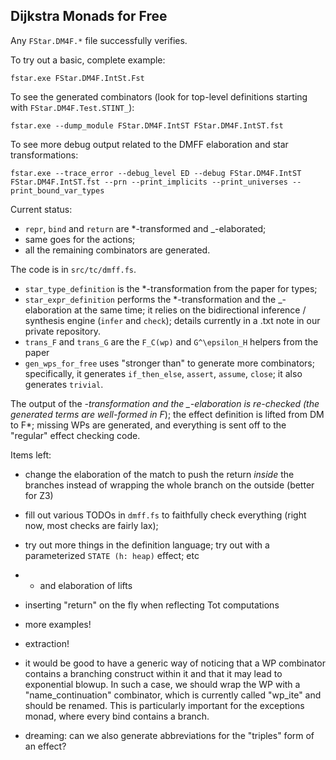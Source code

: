 Dijkstra Monads for Free
------------------------

Any `FStar.DM4F.*` file successfully verifies.

To try out a basic, complete example:

```
fstar.exe FStar.DM4F.IntSt.Fst
```

To see the generated combinators (look for top-level definitions starting with
`FStar.DM4F.Test.STINT_`):

```
fstar.exe --dump_module FStar.DM4F.IntST FStar.DM4F.IntST.fst
```

To see more debug output related to the DMFF elaboration and star
transformations:

```
fstar.exe --trace_error --debug_level ED --debug FStar.DM4F.IntST FStar.DM4F.IntST.fst --prn --print_implicits --print_universes --print_bound_var_types
```

Current status:
- `repr`, `bind` and `return` are *-transformed and _-elaborated;
- same goes for the actions;
- all the remaining combinators are generated.

The code is in `src/tc/dmff.fs`.
- `star_type_definition` is the *-transformation from the paper for types;
- `star_expr_definition` performs the *-transformation and the _-elaboration at
  the same time; it relies on the bidirectional inference / synthesis engine
  (`infer` and `check`); details currently in a .txt note in our private
  repository.
- `trans_F` and `trans_G` are the `F_C(wp)` and `G^\epsilon_H` helpers from the
  paper
- `gen_wps_for_free` uses "stronger than" to generate more combinators;
  specifically, it generates `if_then_else`, `assert`, `assume`, `close`; it
  also generates `trivial`.

The output of the *-transformation and the _-elaboration is re-checked (the
generated terms are well-formed in F*); the effect definition is lifted from DM
to F*; missing WPs are generated, and everything is sent off to the "regular"
effect checking code.

Items left:
- change the elaboration of the match to push the return _inside_ the branches
  instead of wrapping the whole branch on the outside (better for Z3)
- fill out various TODOs in `dmff.fs` to faithfully check everything (right now,
  most checks are fairly lax);
- try out more things in the definition language; try out with a parameterized
  `STATE (h: heap)` effect; etc
- * and elaboration of lifts
- inserting "return" on the fly when reflecting Tot computations
- more examples!
- extraction!

- it would be good to have a generic way of noticing that a WP
  combinator contains a branching construct within it and that it may
  lead to exponential blowup. In such a case, we should wrap the WP
  with a "name_continuation" combinator, which is currently called
  "wp_ite" and should be renamed. This is particularly important for
  the exceptions monad, where every bind contains a branch.

- dreaming: can we also generate abbreviations for the "triples" form
  of an effect?
